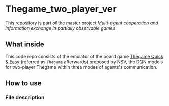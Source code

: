 # Thegame_two_player_ver
This repository is part of the master project *Multi-agent cooperation and information exchange in partially observable games*.

## What inside
This code repo consists of the emulator of the board game [Thegame Quick & Easy](https://nsv-games.com/the-game-quick-easy/) (referred as `Thegame` afterwards) proposed by NSV, the DQN models for two-player Thegame within three modes of agents's communication. 

## How to use
### File description
